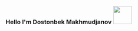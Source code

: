 ### Hello I'm Dostonbek Makhmudjanov <img src="https://media4.giphy.com/media/hjntJzbrVubhEfifkp/200w.webp?cid=ecf05e47x1whyx0fropyn1u1qkg5aep4qw95mmsg9my2cppy&rid=200w.webp&ct=g" width="50px">



